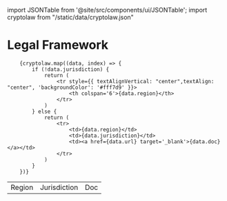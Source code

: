 import JSONTable from '@site/src/components/ui/JSONTable';
import cryptolaw from "/static/data/cryptolaw.json"

# Legal Framework

  <table>
		<tr>
			<td>Region</td>
			<td>Jurisdiction</td>
			<td>Doc</td>
		</tr>
	
		{cryptolaw.map((data, index) => {
			if (!data.jurisdiction) {
				return (
					<tr style={{ textAlignVertical: "center",textAlign: "center", 'backgroundColor': '#fff7d9' }}>
						<th colspan='6'>{data.region}</th>
					</tr>
				)
			} else {
				return (
					<tr>
						<td>{data.region}</td>
						<td>{data.jurisdiction}</td>
						<td><a href={data.url} target='_blank'>{data.doc}</a></td>
					</tr>
				)
			}
		})}
    
  </table>

